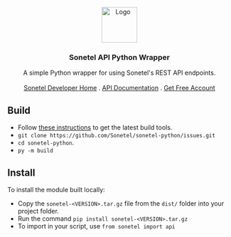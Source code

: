 <br />
<div align="center">
  <a href="https://github.com/Sonetel/sonetel-python/issues">
    <img src="https://dl.dropboxusercontent.com/s/hn4o0v378od1aoo/logo_white_background.png" alt="Logo" width="80" height="80">
  </a>

<h3 align="center">Sonetel API Python Wrapper</h3>

<p align="center">
    A simple Python wrapper for using Sonetel's REST API endpoints.
    <br />
    <br />
    <a href="https://sonetel.com/en/developer/">Sonetel Developer Home</a>
    .
    <a href="https://sonetel.com/en/developer/api-documentation/">API Documentation</a>
    .
    <a href="https://app.sonetel.com/register?tag=api-developer&simple=true">Get Free Account</a>
  </p>
</div>

## Build
 + Follow [these instructions](https://packaging.python.org/en/latest/tutorials/packaging-projects/) to get the latest build tools.
 + `git clone https://github.com/Sonetel/sonetel-python/issues.git`
 + `cd sonetel-python`.
 + `py -m build`

## Install
To install the module built locally:
+ Copy the `sonetel-<VERSION>.tar.gz` file from the `dist/` folder into your project folder.
+ Run the command `pip install sonetel-<VERSION>.tar.gz`
+ To import in your script, use `from sonetel import api`

